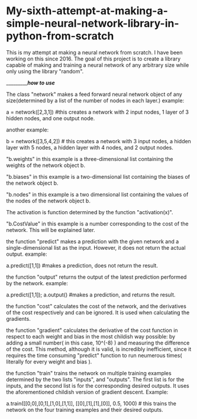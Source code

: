# My-sixth-attempt-at-making-a-simple-neural-network-library-in-python-from-scratch
This is my attempt at making a neural network from scratch. I have been working on this since 2016. The goal of this project is to create a library capable of making and training a neural network of any arbitrary size while only using the library "random".

__________________________________________________how to use_________________________________________

The class "network" makes a feed forward neural network object of any size(determined by a list of the number of nodes in each layer.)
example:

a = network([2,3,1]) #this creates a network with 2 input nodes, 1 layer of 3 hidden nodes, and one output node.

another example:

b = network([3,5,4,2]) # this creates a network with 3 input nodes, a hidden layer with 5 nodes, a hidden layer with 4 nodes, and 2 output nodes.

"b.weights" in this example is a three-dimensional list containing the weights of the network object b.

"b.biases" in this example is a two-dimensional list containing the biases of the network object b.

"b.nodes" in this example is a two dimensional list containing the values of the nodes of the network object b.

The activation is function determined by the function "activation(x)".

"b.CostValue" in this example is a number corresponding to the cost of the network. This will be explained later.

the function "predict" makes a prediction with the given network and a single-dimensional list as the input. However, it does not return the actual output.
example:

a.predict([1,1]) #makes a prediction, does not return the result.

the function "output" returns the output of the latest prediction performed by the network.
example:

a.predict([1,1]); a.output() #makes a prediction, and returns the result.

the function "cost" calculates the cost of the network, and the derivatives of the cost respectively and can be ignored. It is used when calculating the gradients.

the function "gradient" calculates the derivative of the cost function in respect to each weight and bias in the most childish way possible: by adding a small number( in this case, 10^(-8) ) and measuring the difference of the cost. This method, although it is valid, is incredibly inefficient, since it requires the time consuming "predict" function to run neumerous times( literally for every weight and bias ).

the function "train" trains the network on multiple training examples determined by the two lists "inputs", and "outputs". The first list is for the inputs, and the second list is for the corresponding desired outputs. It uses the aforementioned childish version of gradient descent. Example:

a.train([[0,0],[0,1],[1,0],[1,1]], [[0],[1],[1],[0]], 0.5, 1000) # this trains the network on the four training examples and their desired outputs.
